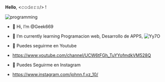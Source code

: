    𝐇𝐞𝐥𝐥𝐨, <𝚌𝚘𝚍𝚎𝚛𝚜/> !
                    
 ![programming](https://user-images.githubusercontent.com/82047029/158274221-eb977b04-7040-45a9-9531-cbb1274d6a90.gif)

- 👋 Hi, I’m @Geek669 
- 🌱 I’m currently learning  Programacion web, Desarrollo de APPS, 
![Yy7O](https://user-images.githubusercontent.com/82047029/158275723-855c0940-f482-4db3-b365-e210c12fa3d1.gif)


- 💞️ Puedes seguirme en Youtube 
- https://www.youtube.com/channel/UCW6tFGh_TuYYofmdkVM528Q
- 💞️ Puedes Seguirme en Instagram 
- https://www.instagram.com/johnn.f.vz_10/

<!---
Geek669/Geek669 is a ✨ special ✨ repository because its `README.md` (this file) appears on your GitHub profile.
You can click the Preview link to take a look at your changes.
--->
